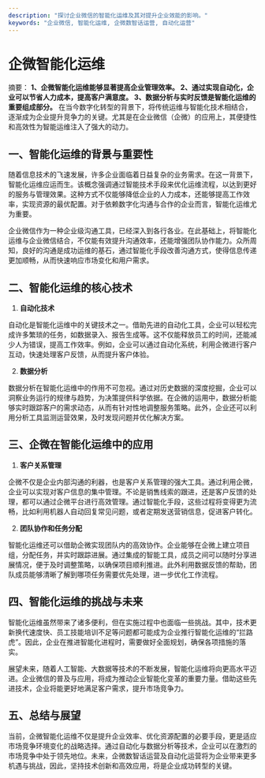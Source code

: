 ```yaml
---
description: "探讨企业微信的智能化运维及其对提升企业效能的影响。"
keywords: "企业微信, 智能化运维, 企微数智话运营, 自动化运营"
---
```

# 企微智能化运维

摘要： 
**1、企微智能化运维能够显著提高企业管理效率。 2、通过实现自动化，企业可以节省人力成本，提高客户满意度。 3、数据分析与实时反馈是智能化运维的重要组成部分。** 在当今数字化转型的背景下，将传统运维与智能化技术相结合，逐渐成为企业提升竞争力的关键。尤其是在企业微信（企微）的应用上，其便捷性和高效性为智能运维注入了强大的动力。

## 一、智能化运维的背景与重要性

随着信息技术的飞速发展，许多企业面临着日益复杂的业务需求。在这一背景下，智能化运维应运而生。该概念强调通过智能技术手段来优化运维流程，以达到更好的服务与管理效果。这种方式不仅能够降低企业的人力成本，还能够提高工作效率，实现资源的最优配置。对于依赖数字化沟通与合作的企业而言，智能化运维尤为重要。

企业微信作为一种企业级沟通工具，已经深入到各行各业。在此基础上，将智能化运维与企业微信结合，不仅能有效提升沟通效率，还能增强团队协作能力。众所周知，良好的沟通是成功运维的基石，通过智能化手段改善沟通方式，使得信息传递更加顺畅，从而快速响应市场变化和用户需求。

## 二、智能化运维的核心技术

1. **自动化技术**

自动化是智能化运维中的关键技术之一。借助先进的自动化工具，企业可以轻松完成许多繁琐的任务，如数据录入、报告生成等。这不仅能释放员工的时间，还能减少人为错误，提高工作效率。例如，企业可以通过自动化系统，利用企微进行客户互动，快速处理客户反馈，从而提升客户体验。

2. **数据分析**

数据分析在智能化运维中的作用不可忽视。通过对历史数据的深度挖掘，企业可以洞察业务运行的规律与趋势，为决策提供科学依据。在企微的运用中，数据分析能够实时跟踪客户的需求动态，从而有针对性地调整服务策略。此外，企业还可以利用分析工具监测运营效果，及时发现问题并优化解决方案。

## 三、企微在智能化运维中的应用

1. **客户关系管理**

企微不仅是企业内部沟通的利器，也是客户关系管理的强大工具。通过利用企微，企业可以实现对客户信息的集中管理。不论是销售线索的跟进，还是客户反馈的处理，都可以通过企微平台进行高效管理。通过智能化手段，这些过程将变得更为流畅，比如利用机器人自动回复常见问题，或者定期发送营销信息，促进客户转化。

2. **团队协作和任务分配**

智能化运维还可以借助企微实现团队内的高效协作。企业能够在企微上建立项目组，分配任务，并实时跟踪进展。通过集成的智能工具，成员之间可以随时分享进展情况，便于及时调整策略，以确保项目顺利推进。此外利用数据反馈的帮助，团队成员能够清晰了解到哪项任务需要优先处理，进一步优化工作流程。

## 四、智能化运维的挑战与未来

智能化运维虽然带来了诸多便利，但在实施过程中也面临一些挑战。其中，技术更新换代速度快、员工技能培训不足等问题都可能成为企业推行智能化运维的“拦路虎”。因此，企业在推进智能化进程时，需要做好全面规划，确保各项措施的落实。

展望未来，随着人工智能、大数据等技术的不断发展，智能化运维将向更高水平迈进。企业微信的普及与应用，将成为推动企业智能化变革的重要力量。借助这些先进技术，企业将能更好地满足客户需求，提升市场竞争力。

## 五、总结与展望

当前，企微智能化运维不仅是提升企业效率、优化资源配置的必要手段，更是适应市场竞争环境变化的战略选择。通过自动化与数据分析等技术，企业可以在激烈的市场竞争中处于领先地位。未来，企微数智话运营及自动化运营将为企业带来更多机遇与挑战，因此，坚持技术创新和高效应用，将是企业成功转型的关键。
